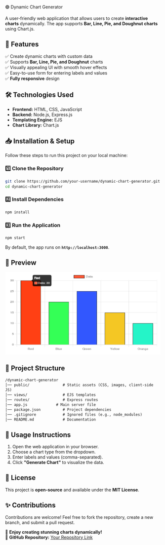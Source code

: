 🟣 Dynamic Chart Generator

A user-friendly web application that allows users to create **interactive charts** dynamically. The app supports **Bar, Line, Pie, and Doughnut charts** using Chart.js.

## 📌 Features
✅ Create dynamic charts with custom data  
✅ Supports **Bar, Line, Pie, and Doughnut** charts  
✅ Visually appealing UI with smooth hover effects  
✅ Easy-to-use form for entering labels and values  
✅ **Fully responsive** design  

## 🛠️ Technologies Used
- **Frontend:** HTML, CSS, JavaScript  
- **Backend:** Node.js, Express.js  
- **Templating Engine:** EJS  
- **Chart Library:** Chart.js  

## 📥 Installation & Setup

Follow these steps to run this project on your local machine:

### 1️⃣ Clone the Repository  
```bash
git clone https://github.com/your-username/dynamic-chart-generator.git
cd dynamic-chart-generator
```

### 2️⃣ Install Dependencies  
```bash
npm install
```

### 3️⃣ Run the Application  
```bash
npm start
```
By default, the app runs on **`http://localhost:3000`**.

## 📸 Preview  
![Sample Chart](./public/sampleChart.jpg)

## 📂 Project Structure
```
/dynamic-chart-generator
│── public/               # Static assets (CSS, images, client-side JS)
│── views/                # EJS templates
│── routes/               # Express routes
│── app.js             # Main server file
│── package.json          # Project dependencies
│── .gitignore            # Ignored files (e.g., node_modules)
│── README.md             # Documentation
```

## 📌 Usage Instructions
1. Open the web application in your browser.
2. Choose a chart type from the dropdown.
3. Enter labels and values (comma-separated).
4. Click **"Generate Chart"** to visualize the data.

## 📜 License  
This project is **open-source** and available under the **MIT License**.

## ✨ Contributions  
Contributions are welcome! Feel free to fork the repository, create a new branch, and submit a pull request.

🚀 **Enjoy creating stunning charts dynamically!**  
🔗 **GitHub Repository:** [Your Repository Link](https://github.com/your-username/dynamic-chart-generator)
